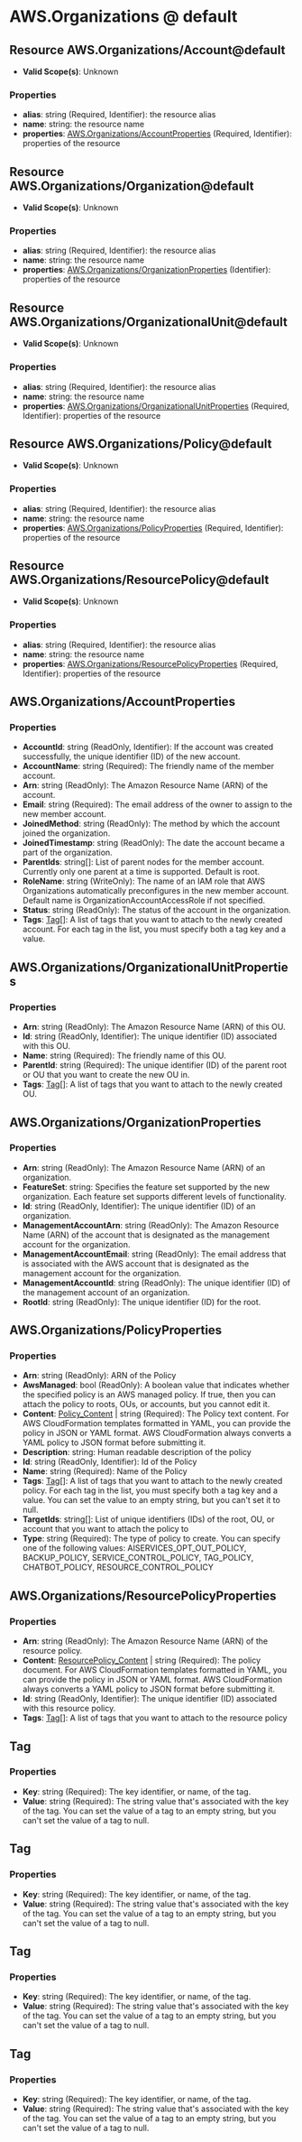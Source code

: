 # AWS.Organizations @ default

## Resource AWS.Organizations/Account@default
* **Valid Scope(s)**: Unknown
### Properties
* **alias**: string (Required, Identifier): the resource alias
* **name**: string: the resource name
* **properties**: [AWS.Organizations/AccountProperties](#awsorganizationsaccountproperties) (Required, Identifier): properties of the resource

## Resource AWS.Organizations/Organization@default
* **Valid Scope(s)**: Unknown
### Properties
* **alias**: string (Required, Identifier): the resource alias
* **name**: string: the resource name
* **properties**: [AWS.Organizations/OrganizationProperties](#awsorganizationsorganizationproperties) (Identifier): properties of the resource

## Resource AWS.Organizations/OrganizationalUnit@default
* **Valid Scope(s)**: Unknown
### Properties
* **alias**: string (Required, Identifier): the resource alias
* **name**: string: the resource name
* **properties**: [AWS.Organizations/OrganizationalUnitProperties](#awsorganizationsorganizationalunitproperties) (Required, Identifier): properties of the resource

## Resource AWS.Organizations/Policy@default
* **Valid Scope(s)**: Unknown
### Properties
* **alias**: string (Required, Identifier): the resource alias
* **name**: string: the resource name
* **properties**: [AWS.Organizations/PolicyProperties](#awsorganizationspolicyproperties) (Required, Identifier): properties of the resource

## Resource AWS.Organizations/ResourcePolicy@default
* **Valid Scope(s)**: Unknown
### Properties
* **alias**: string (Required, Identifier): the resource alias
* **name**: string: the resource name
* **properties**: [AWS.Organizations/ResourcePolicyProperties](#awsorganizationsresourcepolicyproperties) (Required, Identifier): properties of the resource

## AWS.Organizations/AccountProperties
### Properties
* **AccountId**: string (ReadOnly, Identifier): If the account was created successfully, the unique identifier (ID) of the new account.
* **AccountName**: string (Required): The friendly name of the member account.
* **Arn**: string (ReadOnly): The Amazon Resource Name (ARN) of the account.
* **Email**: string (Required): The email address of the owner to assign to the new member account.
* **JoinedMethod**: string (ReadOnly): The method by which the account joined the organization.
* **JoinedTimestamp**: string (ReadOnly): The date the account became a part of the organization.
* **ParentIds**: string[]: List of parent nodes for the member account. Currently only one parent at a time is supported. Default is root.
* **RoleName**: string (WriteOnly): The name of an IAM role that AWS Organizations automatically preconfigures in the new member account. Default name is OrganizationAccountAccessRole if not specified.
* **Status**: string (ReadOnly): The status of the account in the organization.
* **Tags**: [Tag](#tag)[]: A list of tags that you want to attach to the newly created account. For each tag in the list, you must specify both a tag key and a value.

## AWS.Organizations/OrganizationalUnitProperties
### Properties
* **Arn**: string (ReadOnly): The Amazon Resource Name (ARN) of this OU.
* **Id**: string (ReadOnly, Identifier): The unique identifier (ID) associated with this OU.
* **Name**: string (Required): The friendly name of this OU.
* **ParentId**: string (Required): The unique identifier (ID) of the parent root or OU that you want to create the new OU in.
* **Tags**: [Tag](#tag)[]: A list of tags that you want to attach to the newly created OU.

## AWS.Organizations/OrganizationProperties
### Properties
* **Arn**: string (ReadOnly): The Amazon Resource Name (ARN) of an organization.
* **FeatureSet**: string: Specifies the feature set supported by the new organization. Each feature set supports different levels of functionality.
* **Id**: string (ReadOnly, Identifier): The unique identifier (ID) of an organization.
* **ManagementAccountArn**: string (ReadOnly): The Amazon Resource Name (ARN) of the account that is designated as the management account for the organization.
* **ManagementAccountEmail**: string (ReadOnly): The email address that is associated with the AWS account that is designated as the management account for the organization.
* **ManagementAccountId**: string (ReadOnly): The unique identifier (ID) of the management account of an organization.
* **RootId**: string (ReadOnly): The unique identifier (ID) for the root.

## AWS.Organizations/PolicyProperties
### Properties
* **Arn**: string (ReadOnly): ARN of the Policy
* **AwsManaged**: bool (ReadOnly): A boolean value that indicates whether the specified policy is an AWS managed policy. If true, then you can attach the policy to roots, OUs, or accounts, but you cannot edit it.
* **Content**: [Policy_Content](#policycontent) | string (Required): The Policy text content. For AWS CloudFormation templates formatted in YAML, you can provide the policy in JSON or YAML format. AWS CloudFormation always converts a YAML policy to JSON format before submitting it.
* **Description**: string: Human readable description of the policy
* **Id**: string (ReadOnly, Identifier): Id of the Policy
* **Name**: string (Required): Name of the Policy
* **Tags**: [Tag](#tag)[]: A list of tags that you want to attach to the newly created policy. For each tag in the list, you must specify both a tag key and a value. You can set the value to an empty string, but you can't set it to null.
* **TargetIds**: string[]: List of unique identifiers (IDs) of the root, OU, or account that you want to attach the policy to
* **Type**: string (Required): The type of policy to create. You can specify one of the following values: AISERVICES_OPT_OUT_POLICY, BACKUP_POLICY, SERVICE_CONTROL_POLICY, TAG_POLICY, CHATBOT_POLICY, RESOURCE_CONTROL_POLICY

## AWS.Organizations/ResourcePolicyProperties
### Properties
* **Arn**: string (ReadOnly): The Amazon Resource Name (ARN) of the resource policy.
* **Content**: [ResourcePolicy_Content](#resourcepolicycontent) | string (Required): The policy document. For AWS CloudFormation templates formatted in YAML, you can provide the policy in JSON or YAML format. AWS CloudFormation always converts a YAML policy to JSON format before submitting it.
* **Id**: string (ReadOnly, Identifier): The unique identifier (ID) associated with this resource policy.
* **Tags**: [Tag](#tag)[]: A list of tags that you want to attach to the resource policy

## Tag
### Properties
* **Key**: string (Required): The key identifier, or name, of the tag.
* **Value**: string (Required): The string value that's associated with the key of the tag. You can set the value of a tag to an empty string, but you can't set the value of a tag to null.

## Tag
### Properties
* **Key**: string (Required): The key identifier, or name, of the tag.
* **Value**: string (Required): The string value that's associated with the key of the tag. You can set the value of a tag to an empty string, but you can't set the value of a tag to null.

## Tag
### Properties
* **Key**: string (Required): The key identifier, or name, of the tag.
* **Value**: string (Required): The string value that's associated with the key of the tag. You can set the value of a tag to an empty string, but you can't set the value of a tag to null.

## Tag
### Properties
* **Key**: string (Required): The key identifier, or name, of the tag.
* **Value**: string (Required): The string value that's associated with the key of the tag. You can set the value of a tag to an empty string, but you can't set the value of a tag to null.

